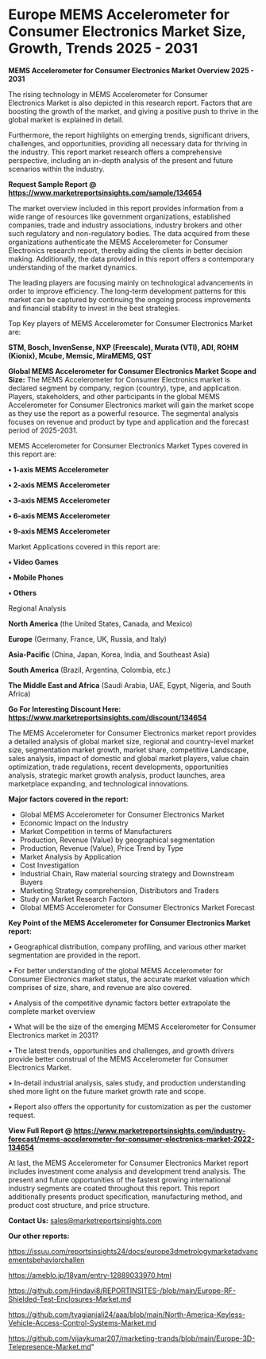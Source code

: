  # Europe MEMS Accelerometer for Consumer Electronics Market Size, Growth, Trends 2025 - 2031

<Strong> MEMS Accelerometer for Consumer Electronics Market Overview 2025 - 2031</strong>

The rising technology in MEMS Accelerometer for Consumer Electronics Market is also depicted in this research report. Factors that are boosting the growth of the market, and giving a positive push to thrive in the global market is explained in detail.

Furthermore, the report highlights on emerging trends, significant drivers, challenges, and opportunities, providing all necessary data for thriving in the industry. This report market research offers a comprehensive perspective, including an in-depth analysis of the present and future scenarios within the industry.

<strong>Request Sample Report @ <a href=https://www.marketreportsinsights.com/sample/134654>https://www.marketreportsinsights.com/sample/134654</a></strong>

The market overview included in this report provides information from a wide range of resources like government organizations, established companies, trade and industry associations, industry brokers and other such regulatory and non-regulatory bodies. The data acquired from these organizations authenticate the MEMS Accelerometer for Consumer Electronics research report, thereby aiding the clients in better decision making. Additionally, the data provided in this report offers a contemporary understanding of the market dynamics.

The leading players are focusing mainly on technological advancements in order to improve efficiency. The long-term development patterns for this market can be captured by continuing the ongoing process improvements and financial stability to invest in the best strategies.

Top Key players of MEMS Accelerometer for Consumer Electronics Market are:

<strong>STM, Bosch, InvenSense, NXP (Freescale), Murata (VTI), ADI, ROHM (Kionix), Mcube, Memsic, MiraMEMS, QST</strong>

<strong><b>Global MEMS Accelerometer for Consumer Electronics Market Scope and Size:</b></strong>
The MEMS Accelerometer for Consumer Electronics market is declared segment by company, region (country), type, and application. Players, stakeholders, and other participants in the global MEMS Accelerometer for Consumer Electronics market will gain the market scope as they use the report as a powerful resource. The segmental analysis focuses on revenue and product by type and application and the forecast period of 2025-2031.

MEMS Accelerometer for Consumer Electronics Market Types covered in this report are:

<strong>• 1-axis MEMS Accelerometer

• 2-axis MEMS Accelerometer

• 3-axis MEMS Accelerometer

• 6-axis MEMS Accelerometer

• 9-axis MEMS Accelerometer</strong>

Market Applications covered in this report are:

<strong>• Video Games

• Mobile Phones

• Others</strong> 

Regional Analysis

<strong>North America</strong> (the United States, Canada, and Mexico)

<strong>Europe</strong> (Germany, France, UK, Russia, and Italy)

<strong>Asia-Pacific</strong> (China, Japan, Korea, India, and Southeast Asia)

<strong>South America</strong> (Brazil, Argentina, Colombia, etc.)

<strong>The Middle East and Africa</strong> (Saudi Arabia, UAE, Egypt, Nigeria, and South Africa)

<strong>Go For Interesting Discount Here: <a href=https://www.marketreportsinsights.com/discount/134654>https://www.marketreportsinsights.com/discount/134654</a></strong>

The MEMS Accelerometer for Consumer Electronics market report provides a detailed analysis of global market size, regional and country-level market size, segmentation market growth, market share, competitive Landscape, sales analysis, impact of domestic and global market players, value chain optimization, trade regulations, recent developments, opportunities analysis, strategic market growth analysis, product launches, area marketplace expanding, and technological innovations.

<strong><b>Major factors covered in the report:</b></strong>
<ul>
  <li>Global MEMS Accelerometer for Consumer Electronics Market </li>
  <li>Economic Impact on the Industry</li>
  <li>Market Competition in terms of Manufacturers</li>
  <li>Production, Revenue (Value) by geographical segmentation</li>
  <li>Production, Revenue (Value), Price Trend by Type</li>
  <li>Market Analysis by Application</li>
  <li>Cost Investigation</li>
  <li>Industrial Chain, Raw material sourcing strategy and Downstream Buyers</li>
  <li>Marketing Strategy comprehension, Distributors and Traders</li>
  <li>Study on Market Research Factors</li>
  <li>Global MEMS Accelerometer for Consumer Electronics Market Forecast</li>
</ul>

<strong><b>Key Point of the MEMS Accelerometer for Consumer Electronics Market report:</b></strong>

• Geographical distribution, company profiling, and various other market segmentation are provided in the report.

• For better understanding of the global MEMS Accelerometer for Consumer Electronics market status, the accurate market valuation which comprises of size, share, and revenue are also covered.

• Analysis of the competitive dynamic factors better extrapolate the complete market overview

• What will be the size of the emerging MEMS Accelerometer for Consumer Electronics market in 2031?

• The latest trends, opportunities and challenges, and growth drivers provide better construal of the MEMS Accelerometer for Consumer Electronics Market.

• In-detail industrial analysis, sales study, and production understanding shed more light on the future market growth rate and scope.

• Report also offers the opportunity for customization as per the customer request.

<strong><b>View Full Report @ <a href=https://www.marketreportsinsights.com/industry-forecast/mems-accelerometer-for-consumer-electronics-market-2022-134654>https://www.marketreportsinsights.com/industry-forecast/mems-accelerometer-for-consumer-electronics-market-2022-134654</a></b></strong>


At last, the MEMS Accelerometer for Consumer Electronics Market report includes investment come analysis and development trend analysis. The present and future opportunities of the fastest growing international industry segments are coated throughout this report. This report additionally presents product specification, manufacturing method, and product cost structure, and price structure.

<strong>Contact Us:</strong>
sales@marketreportsinsights.com

<strong>Our other reports:</strong>

<a href=https://issuu.com/reportsinsights24/docs/europe3dmetrologymarketadvancementsbehaviorchallen>https://issuu.com/reportsinsights24/docs/europe3dmetrologymarketadvancementsbehaviorchallen</a>

<a href=https://ameblo.jp/18yam/entry-12889033970.html>https://ameblo.jp/18yam/entry-12889033970.html</a>

<a href=https://github.com/Hindavi8/REPORTINSITES-/blob/main/Europe-RF-Shielded-Test-Enclosures-Market.md>https://github.com/Hindavi8/REPORTINSITES-/blob/main/Europe-RF-Shielded-Test-Enclosures-Market.md</a>

<a href=https://github.com/tyagianjali24/aaa/blob/main/North-America-Keyless-Vehicle-Access-Control-Systems-Market.md>https://github.com/tyagianjali24/aaa/blob/main/North-America-Keyless-Vehicle-Access-Control-Systems-Market.md</a>

<a href=https://github.com/vijaykumar207/marketing-trands/blob/main/Europe-3D-Telepresence-Market.md>https://github.com/vijaykumar207/marketing-trands/blob/main/Europe-3D-Telepresence-Market.md</a>"
